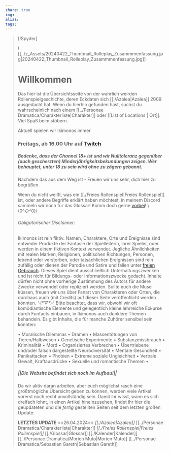 ```yaml
---
share: true
img: 
alias: 
tags: 
---
```


> [!Spyder]
> 
> ![[../z_Assets/20240422_Thumbnail_Rolleplay_Zusammmenfassung.jpg|20240422_Thumbnail_Rolleplay_Zusammmenfassung.jpg]]  
> # Willkommen
> 
> Das hier ist die Übersichtsseite von der wahrlich weirden Rollenspielgeschichte, deren Eckdaten sich [[./Azalea|Azalea]] 2009 ausgedacht hat.  Wenn du hierhin gefunden hast, suchst du wahrscheinlich nach einem [[../Personae Dramatica/Charakterliste|Charakter]] oder [[List of Locations | Ort]]. Viel Spaß beim stöbern.
> 
> Aktuell spielen wir Ikimonos immer
> ### Freitags, ab 16.00 Uhr auf [Twitch](https://t.co/d8z3QjRlNX)
> ##### Bedenke, dass der Channel 18+ ist und wir Nulltoleranz gegenüber (auch gescherzten) Minderjährigkeitsbekundungen zeigen. Wer behauptet, unter 18 zu sein wird ohne zu zögern gebannt.
> 
> Nachdem das aus dem Weg ist - Freuen wir uns sehr, dich hier zu begrüßen.
> 
> Wenn du nicht weißt, was ein [[./Freies Rollenspiel|Freies Rollenspiel]] ist, oder andere Begriffe erklärt haben möchtest, in meinem Discord sammeln wir noch für das Glossar! Komm doch gerne [vorbei](https://discord.gg/Nf93NYKY2Z)! 
>  \\(0^◇^0)/
> 
> 
> ###### Obligatorischer Disclaimer:
> Ikimonos ist rein fiktiv. Namen, Charaktere, Orte und Ereignisse sind entweder Produkte der Fantasie der Spielleiterin, ihrer Spieler, oder werden in einem fiktiven Kontext verwendet. Jegliche Ähnlichkeiten mit realen Marken, Religionen, politischen Richtungen, Personen, lebend oder verstorben, oder tatsächlichen Ereignissen sind rein zufällig oder dienen der Parodie und Satire und fallen unter [freien Gebrauch](https://de.wikipedia.org/wiki/Fair_Use). Dieses Spiel dient ausschließlich Unterhaltungszwecken und ist nicht für Bildungs- oder Informationszwecke gedacht. Inhalte dürfen nicht ohne vorherige Zustimmung des Autors für andere Zwecke verwendet oder repliziert werden.
> Sollte euch die Muse küssen, freuen wir uns über Fanart von Charakteren oder Orten, die durchaus auch (mit Credits) auf dieser Seite veröffentlicht werden könnten.
>  ╰(*°▽°*)╯
> Bitte beachtet, dass wir, obwohl wir oft komödiantische Elemente und gelegentlich kleine lehrreiche Exkurse durch Funfacts einbauen, in Ikimonos auch dunklere Themen behandeln. Es gibt Inhalte, die für manche Zuhörer sensibel sein könnten:
> 
>  • Moralische Dilemmas • Dramen • Massentötungen von Tieren/Halbwesen • Genetische Experimente • Substanzmissbrauch • Kriminalität • Mord • Organisiertes Verbrechen • Übertriebene und/oder falsch dargestellte Neurodiversität • Mentale Gesundheit • Panikattacken • Phobien • Extreme soziale Ungleichheit • Verbale Gewalt, Kraftausdrücke • Sexuelle und romantische Themen •
>  
>  
>  
>  ##### ||Die Website befindet sich noch im Aufbau!||
>  Da wir aktiv daran arbeiten, aber euch möglichst rasch eine größtmögliche Übersicht geben zu können, werden viele Artikel vorerst noch recht unvollständig sein. Damit ihr wisst, wann es sich dreifach lohnt, in einen Artikel hineinzusehen,  findet ihr hier die geupdateten und die *fertig* gestellten Seiten seit dem letzten großen Update:
>  
>  **LETZTES UPDATE**
>  ==26.04.2024==
> *[[./Azalea|Azalea]]*
> [[../Personae Dramatica/Charakterliste|Charakter]]
> *[[./Freies Rollenspiel|Freies Rollenspiel]]*
> [[./Glossar|Glossar]]
> [[./Kalender|Kalender]]
> [[../Personae Dramatica/Morien Muto|Morien Muto]]
> [[../Personae Dramatica/Sebastian Gareth|Sebastian Gareth]]
> 
>  